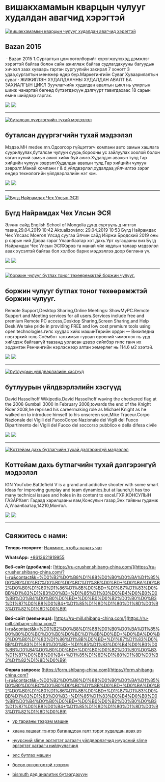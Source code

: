 # вишакхамамын кварцын чулууг худалдан авагчид хэрэгтэй

<a href="https://swt.shibang-china.com/?l=ru&img&k=%D0%B2%D0%B8%D1%88%D0%B0%D0%BA%D1%85%D0%B0%D0%BC%D0%B0%D0%BC%D1%8B%D0%BD+%D0%BA%D0%B2%D0%B0%D1%80%D1%86%D1%8B%D0%BD+%D1%87%D1%83%D0%BB%D1%83%D1%83%D0%B3+%D1%85%D1%83%D0%B4%D0%B0%D0%BB%D0%B4%D0%B0%D0%BD+%D0%B0%D0%B2%D0%B0%D0%B3%D1%87%D0%B8%D0%B4+%D1%85%D1%8D%D1%80%D1%8D%D0%B3%D1%82%D1%8D%D0%B9" target="_blank">![вишакхамамын кварцын чулууг худалдан авагчид хэрэгтэй](http://static.shibang-china.com/all-800x300/666.jpg)</a>

## Bazan 2015
&nbsp;&#0183;&#32;Bazan 2015 1.Сургалтын цөм хөтөлбөрийг хэрэгжүүлэхэд дэмжлэг хэрэгтэй байгаа болон сайн ажиллаж байгаа судлагдахууны багуудын хичээл заах хуваарь гарган сургуулийн захирал 7 хоногт 3 удаа,сургалтын менежер өдөр бүр.Маркетингийн Суваг Хуваарилалтын суваг&nbsp;&#0183;&#32;ЖИЖИГЛЭН ХУДАЛДААЧНЫ ХУДАЛДАН АВАЛТ БА ЗАХИАЛГЫН ЦИКЛ Зуучлагчийн худалдан авалтын цикл нь улирлын шинж чанартай бөгөөд бүтээгдэхүүн дэлгүүрт тавигдахаас 18 сарын өмнө шийдвэр гаргах.


<a href="https://whatsapp.shibangsoft.com/WhatsApp.php" target="_blank" title="WhatsApp">![](http://static.shibang-china.com/icon/whatsapp.png)</a> <a href="https://swt.shibang-china.com/?l=ru&icon&k=%D0%B2%D0%B8%D1%88%D0%B0%D0%BA%D1%85%D0%B0%D0%BC%D0%B0%D0%BC%D1%8B%D0%BD+%D0%BA%D0%B2%D0%B0%D1%80%D1%86%D1%8B%D0%BD+%D1%87%D1%83%D0%BB%D1%83%D1%83%D0%B3+%D1%85%D1%83%D0%B4%D0%B0%D0%BB%D0%B4%D0%B0%D0%BD+%D0%B0%D0%B2%D0%B0%D0%B3%D1%87%D0%B8%D0%B4+%D1%85%D1%8D%D1%80%D1%8D%D0%B3%D1%82%D1%8D%D0%B9" target="_blank">![](http://static.shibang-china.com/icon/chat-ru.png)</a>

---

<a href="https://swt.shibang-china.com/?l=ru&img&k=%D0%B2%D0%B8%D1%88%D0%B0%D0%BA%D1%85%D0%B0%D0%BC%D0%B0%D0%BC%D1%8B%D0%BD+%D0%BA%D0%B2%D0%B0%D1%80%D1%86%D1%8B%D0%BD+%D1%87%D1%83%D0%BB%D1%83%D1%83%D0%B3+%D1%85%D1%83%D0%B4%D0%B0%D0%BB%D0%B4%D0%B0%D0%BD+%D0%B0%D0%B2%D0%B0%D0%B3%D1%87%D0%B8%D0%B4+%D1%85%D1%8D%D1%80%D1%8D%D0%B3%D1%82%D1%8D%D0%B9" target="_blank">![буталсан дүүргэгчийн тухай мэдээлэл](http://static.shibang-china.com/all-800x300/20.jpg)</a>

## буталсан дүүргэгчийн тухай мэдээлэл
Мэдээ.МН medee.mn.Одоогоор гүйцэтгэгч компани авто замын хашлага суурилуулах,буталсан чулуун суурь,борооны ус зайлуулах хоолой болон явган хүний замын ажил хийж буй ажээ.Худалдан авахын тулд Гар хийцийн чулуун зэврэлтХудалдан авахын тулд Гар хийцийн чулуун зэврэлт.Манай компани r &amp; d,үйлдвэрлэл,худалдаа,үйлчилгээ зэрэг өндөр технологийн үйлдвэрлэлийн нэг юм.


<a href="https://whatsapp.shibangsoft.com/WhatsApp.php" target="_blank" title="WhatsApp">![](http://static.shibang-china.com/icon/whatsapp.png)</a> <a href="https://swt.shibang-china.com/?l=ru&icon&k=%D0%B2%D0%B8%D1%88%D0%B0%D0%BA%D1%85%D0%B0%D0%BC%D0%B0%D0%BC%D1%8B%D0%BD+%D0%BA%D0%B2%D0%B0%D1%80%D1%86%D1%8B%D0%BD+%D1%87%D1%83%D0%BB%D1%83%D1%83%D0%B3+%D1%85%D1%83%D0%B4%D0%B0%D0%BB%D0%B4%D0%B0%D0%BD+%D0%B0%D0%B2%D0%B0%D0%B3%D1%87%D0%B8%D0%B4+%D1%85%D1%8D%D1%80%D1%8D%D0%B3%D1%82%D1%8D%D0%B9" target="_blank">![](http://static.shibang-china.com/icon/chat-ru.png)</a>

---

<a href="https://swt.shibang-china.com/?l=ru&img&k=%D0%B2%D0%B8%D1%88%D0%B0%D0%BA%D1%85%D0%B0%D0%BC%D0%B0%D0%BC%D1%8B%D0%BD+%D0%BA%D0%B2%D0%B0%D1%80%D1%86%D1%8B%D0%BD+%D1%87%D1%83%D0%BB%D1%83%D1%83%D0%B3+%D1%85%D1%83%D0%B4%D0%B0%D0%BB%D0%B4%D0%B0%D0%BD+%D0%B0%D0%B2%D0%B0%D0%B3%D1%87%D0%B8%D0%B4+%D1%85%D1%8D%D1%80%D1%8D%D0%B3%D1%82%D1%8D%D0%B9" target="_blank">![Бүгд Найрамдах Чех Улсын ЭСЯ](http://static.shibang-china.com/all-800x300/1428.jpg)</a>

## Бүгд Найрамдах Чех Улсын ЭСЯ
Элчин сайд English School of Mongolia дунд сургууль д илтгэл тавив,29.04.2019 10:42 Aktualizov&#225;no: 29.04.2019 10:53 Бүгд Найрамдах Чех Улсаас Монгол Улсад суугаа Элчин сайд Ийржи Бродский 2019 оны р сарын ний Даваа гараг Улаанбаатар хот дахь.Урт хугацааны виз Бүгд Найрамдах Чех Улсын ЭСЯХэрэв та манай үйл явдлын талаар мэдээлэл авах хүсэлтэй байгаа бол холбоо барих мэдээллээ доор бөглөнө үү.


<a href="https://whatsapp.shibangsoft.com/WhatsApp.php" target="_blank" title="WhatsApp">![](http://static.shibang-china.com/icon/whatsapp.png)</a> <a href="https://swt.shibang-china.com/?l=ru&icon&k=%D0%B2%D0%B8%D1%88%D0%B0%D0%BA%D1%85%D0%B0%D0%BC%D0%B0%D0%BC%D1%8B%D0%BD+%D0%BA%D0%B2%D0%B0%D1%80%D1%86%D1%8B%D0%BD+%D1%87%D1%83%D0%BB%D1%83%D1%83%D0%B3+%D1%85%D1%83%D0%B4%D0%B0%D0%BB%D0%B4%D0%B0%D0%BD+%D0%B0%D0%B2%D0%B0%D0%B3%D1%87%D0%B8%D0%B4+%D1%85%D1%8D%D1%80%D1%8D%D0%B3%D1%82%D1%8D%D0%B9" target="_blank">![](http://static.shibang-china.com/icon/chat-ru.png)</a>

---

<a href="https://swt.shibang-china.com/?l=ru&img&k=%D0%B2%D0%B8%D1%88%D0%B0%D0%BA%D1%85%D0%B0%D0%BC%D0%B0%D0%BC%D1%8B%D0%BD+%D0%BA%D0%B2%D0%B0%D1%80%D1%86%D1%8B%D0%BD+%D1%87%D1%83%D0%BB%D1%83%D1%83%D0%B3+%D1%85%D1%83%D0%B4%D0%B0%D0%BB%D0%B4%D0%B0%D0%BD+%D0%B0%D0%B2%D0%B0%D0%B3%D1%87%D0%B8%D0%B4+%D1%85%D1%8D%D1%80%D1%8D%D0%B3%D1%82%D1%8D%D0%B9" target="_blank">![боржин чулууг бутлах тоног төхөөрөмжтэй боржин чулууг.](http://static.shibang-china.com/all-800x300/1253.jpg)</a>

## боржин чулууг бутлах тоног төхөөрөмжтэй боржин чулууг.
Remote Support,Desktop Sharing,Online Meetings: ShowMyPC.Remote Support and Meeting services for all users.Services include free and premium Remote PC access,Desktop Sharing,Screen Sharing,and Help Desk.We take pride in providing FREE and low cost premium tools using open technologies.гипс хуудас хийх машинТөрийн ордон — Википедиа нэвтэрхий толь.Соёмбот танхимын гурван өрөөний чимэглэл нь урд хийгдэж байгаагүй таазанд урласан цэвэр сийлбэр гипс ганч их эрдэмтэн Ренчингийн нэрлэснээр алтан хөмөрлөг нь 114.6 м2 хээтэй.


<a href="https://whatsapp.shibangsoft.com/WhatsApp.php" target="_blank" title="WhatsApp">![](http://static.shibang-china.com/icon/whatsapp.png)</a> <a href="https://swt.shibang-china.com/?l=ru&icon&k=%D0%B2%D0%B8%D1%88%D0%B0%D0%BA%D1%85%D0%B0%D0%BC%D0%B0%D0%BC%D1%8B%D0%BD+%D0%BA%D0%B2%D0%B0%D1%80%D1%86%D1%8B%D0%BD+%D1%87%D1%83%D0%BB%D1%83%D1%83%D0%B3+%D1%85%D1%83%D0%B4%D0%B0%D0%BB%D0%B4%D0%B0%D0%BD+%D0%B0%D0%B2%D0%B0%D0%B3%D1%87%D0%B8%D0%B4+%D1%85%D1%8D%D1%80%D1%8D%D0%B3%D1%82%D1%8D%D0%B9" target="_blank">![](http://static.shibang-china.com/icon/chat-ru.png)</a>

---

<a href="https://swt.shibang-china.com/?l=ru&img&k=%D0%B2%D0%B8%D1%88%D0%B0%D0%BA%D1%85%D0%B0%D0%BC%D0%B0%D0%BC%D1%8B%D0%BD+%D0%BA%D0%B2%D0%B0%D1%80%D1%86%D1%8B%D0%BD+%D1%87%D1%83%D0%BB%D1%83%D1%83%D0%B3+%D1%85%D1%83%D0%B4%D0%B0%D0%BB%D0%B4%D0%B0%D0%BD+%D0%B0%D0%B2%D0%B0%D0%B3%D1%87%D0%B8%D0%B4+%D1%85%D1%8D%D1%80%D1%8D%D0%B3%D1%82%D1%8D%D0%B9" target="_blank">![бутлуурын үйлдвэрлэлийн хэсгүүд](http://static.shibang-china.com/all-800x300/1462.jpg)</a>

## бутлуурын үйлдвэрлэлийн хэсгүүд
David Hasselhoff Wikipedia.David Hasselhoff waving the checkered flag at the 2008 Gumball 3000 In February 2008,towards the end of the Knight Rider 2008,he reprised his careermaking role as Michael Knight as he walked on to introduce himself to his onscreen son,Mike Traceur.Corpo Nazionale dei Vigili del FuocoCorpo Nazionale dei Vigili del Fuoco Dipartimento dei Vigili del Fuoco del soccorso pubblico e della difesa civile


<a href="https://whatsapp.shibangsoft.com/WhatsApp.php" target="_blank" title="WhatsApp">![](http://static.shibang-china.com/icon/whatsapp.png)</a> <a href="https://swt.shibang-china.com/?l=ru&icon&k=%D0%B2%D0%B8%D1%88%D0%B0%D0%BA%D1%85%D0%B0%D0%BC%D0%B0%D0%BC%D1%8B%D0%BD+%D0%BA%D0%B2%D0%B0%D1%80%D1%86%D1%8B%D0%BD+%D1%87%D1%83%D0%BB%D1%83%D1%83%D0%B3+%D1%85%D1%83%D0%B4%D0%B0%D0%BB%D0%B4%D0%B0%D0%BD+%D0%B0%D0%B2%D0%B0%D0%B3%D1%87%D0%B8%D0%B4+%D1%85%D1%8D%D1%80%D1%8D%D0%B3%D1%82%D1%8D%D0%B9" target="_blank">![](http://static.shibang-china.com/icon/chat-ru.png)</a>

---

<a href="https://swt.shibang-china.com/?l=ru&img&k=%D0%B2%D0%B8%D1%88%D0%B0%D0%BA%D1%85%D0%B0%D0%BC%D0%B0%D0%BC%D1%8B%D0%BD+%D0%BA%D0%B2%D0%B0%D1%80%D1%86%D1%8B%D0%BD+%D1%87%D1%83%D0%BB%D1%83%D1%83%D0%B3+%D1%85%D1%83%D0%B4%D0%B0%D0%BB%D0%B4%D0%B0%D0%BD+%D0%B0%D0%B2%D0%B0%D0%B3%D1%87%D0%B8%D0%B4+%D1%85%D1%8D%D1%80%D1%8D%D0%B3%D1%82%D1%8D%D0%B9" target="_blank">![Коттейам дахь бутлагчийн тухай дэлгэрэнгүй мэдээлэл](http://static.shibang-china.com/all-800x300/1092.jpg)</a>

## Коттейам дахь бутлагчийн тухай дэлгэрэнгүй мэдээлэл
IGN YouTube.Battlefield V is a grand and addictive shooter with some smart ideas for improving gunplay and team dynamics,but at launch,it has too many technical issues and holes in its content to excel.ГХЯ,КОНСУЛЫН ГАЗАРХаяг: Гадаад харилцааны яам,Консулын газар,Энх тайвны гудамж А,Улаанбаатар,14210,Монгол.


<a href="https://whatsapp.shibangsoft.com/WhatsApp.php" target="_blank" title="WhatsApp">![](http://static.shibang-china.com/icon/whatsapp.png)</a> <a href="https://swt.shibang-china.com/?l=ru&icon&k=%D0%B2%D0%B8%D1%88%D0%B0%D0%BA%D1%85%D0%B0%D0%BC%D0%B0%D0%BC%D1%8B%D0%BD+%D0%BA%D0%B2%D0%B0%D1%80%D1%86%D1%8B%D0%BD+%D1%87%D1%83%D0%BB%D1%83%D1%83%D0%B3+%D1%85%D1%83%D0%B4%D0%B0%D0%BB%D0%B4%D0%B0%D0%BD+%D0%B0%D0%B2%D0%B0%D0%B3%D1%87%D0%B8%D0%B4+%D1%85%D1%8D%D1%80%D1%8D%D0%B3%D1%82%D1%8D%D0%B9" target="_blank">![](http://static.shibang-china.com/icon/chat-ru.png)</a>

---
## Свяжитесь с нами:

**Теперь говорите:** [Нажмите, чтобы начать чат](https://swt.shibang-china.com?l=ru&contact&k=%D0%B2%D0%B8%D1%88%D0%B0%D0%BA%D1%85%D0%B0%D0%BC%D0%B0%D0%BC%D1%8B%D0%BD+%D0%BA%D0%B2%D0%B0%D1%80%D1%86%D1%8B%D0%BD+%D1%87%D1%83%D0%BB%D1%83%D1%83%D0%B3+%D1%85%D1%83%D0%B4%D0%B0%D0%BB%D0%B4%D0%B0%D0%BD+%D0%B0%D0%B2%D0%B0%D0%B3%D1%87%D0%B8%D0%B4+%D1%85%D1%8D%D1%80%D1%8D%D0%B3%D1%82%D1%8D%D0%B9)

**WhatsApp:**  [+8613621919955](https://whatsapp.shibangsoft.com/WhatsApp.php)

**Веб-сайт (дробилка):** [https://ru-crusher.shibang-china.com/](https://ru-crusher.shibang-china.com/?l=ru&contact&k=%D0%B2%D0%B8%D1%88%D0%B0%D0%BA%D1%85%D0%B0%D0%BC%D0%B0%D0%BC%D1%8B%D0%BD+%D0%BA%D0%B2%D0%B0%D1%80%D1%86%D1%8B%D0%BD+%D1%87%D1%83%D0%BB%D1%83%D1%83%D0%B3+%D1%85%D1%83%D0%B4%D0%B0%D0%BB%D0%B4%D0%B0%D0%BD+%D0%B0%D0%B2%D0%B0%D0%B3%D1%87%D0%B8%D0%B4+%D1%85%D1%8D%D1%80%D1%8D%D0%B3%D1%82%D1%8D%D0%B9)

**Веб-сайт (мельница):** [https://ru-mill.shibang-china.com/](https://ru-mill.shibang-china.com/?l=ru&contact&k=%D0%B2%D0%B8%D1%88%D0%B0%D0%BA%D1%85%D0%B0%D0%BC%D0%B0%D0%BC%D1%8B%D0%BD+%D0%BA%D0%B2%D0%B0%D1%80%D1%86%D1%8B%D0%BD+%D1%87%D1%83%D0%BB%D1%83%D1%83%D0%B3+%D1%85%D1%83%D0%B4%D0%B0%D0%BB%D0%B4%D0%B0%D0%BD+%D0%B0%D0%B2%D0%B0%D0%B3%D1%87%D0%B8%D0%B4+%D1%85%D1%8D%D1%80%D1%8D%D0%B3%D1%82%D1%8D%D0%B9)

**Форма запроса:** [https://form.shibang-china.com](https://form.shibang-china.com?l=ru&contact&k=%D0%B2%D0%B8%D1%88%D0%B0%D0%BA%D1%85%D0%B0%D0%BC%D0%B0%D0%BC%D1%8B%D0%BD+%D0%BA%D0%B2%D0%B0%D1%80%D1%86%D1%8B%D0%BD+%D1%87%D1%83%D0%BB%D1%83%D1%83%D0%B3+%D1%85%D1%83%D0%B4%D0%B0%D0%BB%D0%B4%D0%B0%D0%BD+%D0%B0%D0%B2%D0%B0%D0%B3%D1%87%D0%B8%D0%B4+%D1%85%D1%8D%D1%80%D1%8D%D0%B3%D1%82%D1%8D%D0%B9)

* [үр тарианы тээрэм машин](../129/%D2%AF%D1%80%20%D1%82%D0%B0%D1%80%D0%B8%D0%B0%D0%BD%D1%8B%20%D1%82%D1%8D%D1%8D%D1%80%D1%8D%D0%BC%20%D0%BC%D0%B0%D1%88%D0%B8%D0%BD.md)

* [хаана хашааг тэнгэр баганадсан галт тэрэг худалдан авах вэ](../127/%D1%85%D0%B0%D0%B0%D0%BD%D0%B0%20%D1%85%D0%B0%D1%88%D0%B0%D0%B0%D0%B3%20%D1%82%D1%8D%D0%BD%D0%B3%D1%8D%D1%80%20%D0%B1%D0%B0%D0%B3%D0%B0%D0%BD%D0%B0%D0%B4%D1%81%D0%B0%D0%BD%20%D0%B3%D0%B0%D0%BB%D1%82%20%D1%82%D1%8D%D1%80%D1%8D%D0%B3%20%D1%85%D1%83%D0%B4%D0%B0%D0%BB%D0%B4%D0%B0%D0%BD%20%D0%B0%D0%B2%D0%B0%D1%85%20%D0%B2%D1%8D.md)

* [нүүрсний slime эргэлтэт хатаагч үйлдвэрлэгчид нүүрсний slime эргэлтэт хатаагч нийлүүлэгчид](../129/%D0%BD%D2%AF%D2%AF%D1%80%D1%81%D0%BD%D0%B8%D0%B9%20slime%20%D1%8D%D1%80%D0%B3%D1%8D%D0%BB%D1%82%D1%8D%D1%82%20%D1%85%D0%B0%D1%82%D0%B0%D0%B0%D0%B3%D1%87%20%D2%AF%D0%B9%D0%BB%D0%B4%D0%B2%D1%8D%D1%80%D0%BB%D1%8D%D0%B3%D1%87%D0%B8%D0%B4%20%D0%BD%D2%AF%D2%AF%D1%80%D1%81%D0%BD%D0%B8%D0%B9%20slime%20%D1%8D%D1%80%D0%B3%D1%8D%D0%BB%D1%82%D1%8D%D1%82%20%D1%85%D0%B0%D1%82%D0%B0%D0%B0%D0%B3%D1%87%20%D0%BD%D0%B8%D0%B9%D0%BB%D2%AF%D2%AF%D0%BB%D1%8D%D0%B3%D1%87%D0%B8%D0%B4.md)

* [элс бутлах машин](../128/%D1%8D%D0%BB%D1%81%20%D0%B1%D1%83%D1%82%D0%BB%D0%B0%D1%85%20%D0%BC%D0%B0%D1%88%D0%B8%D0%BD.md)

* [босоо өнгөлгөөтэй тээрэм](../128/%D0%B1%D0%BE%D1%81%D0%BE%D0%BE%20%D3%A9%D0%BD%D0%B3%D3%A9%D0%BB%D0%B3%D3%A9%D3%A9%D1%82%D1%8D%D0%B9%20%D1%82%D1%8D%D1%8D%D1%80%D1%8D%D0%BC.md)

* [bismuth дэд аналитик бүтээгдэхүүн](../130/bismuth%20%D0%B4%D1%8D%D0%B4%20%D0%B0%D0%BD%D0%B0%D0%BB%D0%B8%D1%82%D0%B8%D0%BA%20%D0%B1%D2%AF%D1%82%D1%8D%D1%8D%D0%B3%D0%B4%D1%8D%D1%85%D2%AF%D2%AF%D0%BD.md)